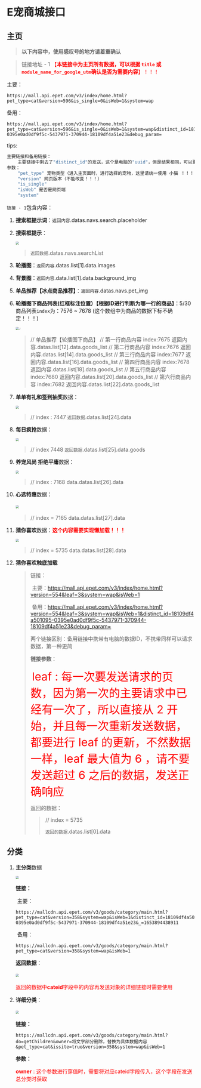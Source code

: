 # E宠商城接口

## 主页

> **以下内容中，使用感叹号的地方请着重确认**



> 链接地址 - 1 <span style="color:red">【**本链接中为主页所有数据，可以根据 `title` 或 `module_name_for_google_utm`确认是否为需要内容**】！！！</span>

主要：

```http
https://mall.api.epet.com/v3/index/home.html?pet_type=cat&version=596&is_single=0&isWeb=1&system=wap
```

备用：

```http
https://mall.api.epet.com/v3/index/home.html?pet_type=cat&version=596&is_single=0&isWeb=1&system=wap&distinct_id=18109df4a501095-0395e0ad0df9f5c-5437971-370944-18109df4a51e23&debug_param=
```

tips:

```R
主要链接和备用链接：
	主要链接中剩去了"distinct_id"的发送，这个是电脑的"uuid"，但是结果相同，可以更加简短
参数：
	"pet_type" 宠物类型（进入主页面时，进行选择的宠物，这里请统一使用 小猫 ！！！ ）
	"version" 网页版本（不能改变！！！）
	"is_single" 
	"isWeb" 是否是网页端
	"system" 
```

```链接 - 1```包含内容：

1. **搜索框提示词**：`返回内容`.datas.navs.search.placeholder

2. **搜索框提示**：

   <img src="D:\ts_vue\vite_vue_ts\APIIterface\interface\img_6.png" style="zoom:50%;" />

   > `返回数据`.datas.navs.searchList

3. **轮播图**：`返回内容`.datas.list[1].data.images

4. **背景图**：`返回内容`.data.list[1].data.background_img

5. **单品推荐【冰点商品推荐】**：`返回内容`.datas.navs.pet_img

6. **轮播图下商品列表(红框标注位置）【根据ID进行判断为哪一行的商品】**：5/30 商品列表`index`为：7576 ~ 7678 (这个数组中为商品的数据下标不确定！！！)

   <img src="D:\ts_vue\vite_vue_ts\APIIterface\interface\img.png" alt="./" style="zoom:50%;" />

   > // 单品推荐【轮播图下商品】
   > // 第一行商品内容
   > index:7675
   > 返回内容.datas.list[12].data.goods_list
   > // 第二行商品内容
   > index:7676
   > 返回内容.datas.list[14].data.goods_list
   > // 第三行商品内容
   > index:7677
   > 返回内容.datas.list[16].data.goods_list
   > // 第四行商品内容
   > index:7678
   > 返回内容.datas.list[18].data.goods_list
   > // 第五行商品内容
   > index:7680
   > 返回内容.datas.list[20].data.goods_list
   > // 第六行商品内容
   > index:7682
   > 返回内容.datas.list[22].data.goods_list

7. **单单有礼和签到抽奖**数据：

   <img src="D:\ts_vue\vite_vue_ts\APIIterface\interface\img_1.png" style="zoom:50%;" />

   > // index : 7447
   > `返回数据`.datas.list[24].data

8. **每日疯抢**数据：

   <img src="D:\ts_vue\vite_vue_ts\APIIterface\interface\img_2.png" style="zoom:50%;" />

   > // index 7448
   > `返回数据`.datas.list[25].data.goods

9. **养宠风尚 拒绝平庸**数据：

   <img src="D:\ts_vue\vite_vue_ts\APIIterface\interface\img_3.png" style="zoom:50%;" />

   > // index : 7168
   > data.datas.list[26].data

10. **心选特惠**数据：

    ​    <img src="D:\ts_vue\vite_vue_ts\APIIterface\interface\img_4.png" style="zoom:50%;" />

    > // index = 7165
    > data.datas.list[27].data

11. **猜你喜欢**数据：<span style="color:red"><b>这个内容需要实现懒加载！！！</b></span>

    <img src="D:\ts_vue\vite_vue_ts\APIIterface\interface\img_5.png" style="zoom:50%;" />

    > // index = 5735
    > data.datas.list[28].data

12. **猜你喜欢触底加载**

    > 链接：
    >
    > ​ 主要：https://mall.api.epet.com/v3/index/home.html?version=554&leaf=3&system=wap&isWeb=1
    >
    > ​ 备用：https://mall.api.epet.com/v3/index/home.html?version=554&leaf=3&system=wap&isWeb=1&distinct_id=18109df4a501095-0395e0ad0df9f5c-5437971-370944-18109df4a51e23&debug_param=
    >
    > ​ 两个链接区别：备用链接中携带有电脑的数据ID，不携带同样可以请求数据，第一种更简
    >
    > **链接参数**：
    >
    > ​    <span style="color:red;font-size:30px;">leaf : 每一次要发送请求的页数，因为第一次的主要请求中已经有一次了，所以直接从 2 开始，并且每一次重新发送数据，都要进行 leaf 的更新，不然数据一样，leaf 最大值为 6 ，请不要发送超过 6 之后的数据，发送正确响应</span>
    >
    > 返回的数据：
    >
    > > // index = 5735
    > >
    > > `返回的数据`.datas.list[0].data

## 分类

1. **主分类**数据

   <img src="D:\ts_vue\vite_vue_ts\APIIterface\interface\img_7.png" style="zoom:50%;" />

   **链接：**

   ​ 主要：

   ```http
   https://mallcdn.api.epet.com/v3/goods/category/main.html?pet_type=cat&version=358&system=wap&isWeb=1&distinct_id=18109df4a501095-0395e0ad0df9f5c-5437971-370944-18109df4a51e23&_=1653894438911
   ```

   ​ 备用：

   ```http
   https://mallcdn.api.epet.com/v3/goods/category/main.html?pet_type=cat&version=358&system=wap&isWeb=1
   ```

   **返回数据**：

   ​    <img src="D:\ts_vue\vite_vue_ts\APIIterface\interface\img_9.png" style="zoom:50%;" />

   <span style="color:red">返回的数据中**cateid**字段中的内容再发送对象的详细链接时需要使用</span>

2. **详细分类**：

   ​    <img src="D:\ts_vue\vite_vue_ts\APIIterface\interface\img_8.png" style="zoom:50%;" />

   **链接：**

   ```http
   https://mallcdn.api.epet.com/v3/goods/category/main.html?do=getChildren&owner=将文字部分删除，替换为具体数据内容&pet_type=cat&issite=true&version=358&system=wap&isWeb=1
   ```

   **参数：**

   <span style="color:red">**owner** : 这个参数进行穿值时，需要将对应cateid字段传入，这个字段在发送总分类时获取</span>
